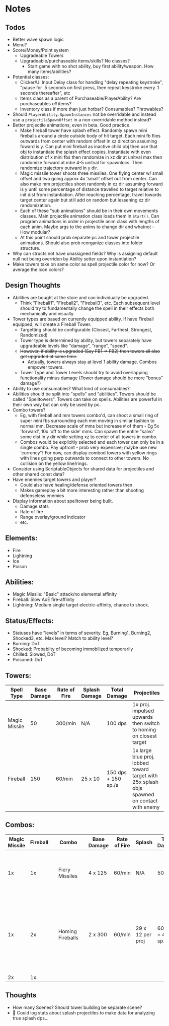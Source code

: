 # Notes

## Todos
- Better wave spawn logic
- Menu?
- Score/Money/Point system
    - Upgradeable Towers
    - Upgradeable/purchaseable items/skills? No classes?
        - Start game with no shot ability, buy first ability/weapon. How many items/abilities? 
- Potential classes:
    - Clicker/UI Input Delay class for handling "delay repeating keystroke", "pause for .5 seconds on first press, then repeat keystroke every .1 seconds thereafter", etc
    - Items class as a parent of Purchaseable/PlayerAbility? Are purchaseables _all_ items?
    - Inventory class if more than just hotbar? Consumables? Throwables?
- Should `PlayerAbility.SpawnInstances` not be overridable and instead use a `projectileSpawnOffset`  in a non-overridable method instead?
- Better projectile animations, even in beta. Good practice.
    - Make fireball tower have splash effect. Randomly spawn mini fireballs around a circle outside body of hit target. Each mini fb flies outwards from center with random offset in xz direction assuming foward is y. Can put mini fireball as inactive child obj then use that obj to instantiate the splash effect copies. Instantiate with even distribution of x mini fbs then randomize in xz dir at unitval max then randomize forward at mbe 4-5 unitval for spawnlocs. Then randomize trajectory outward in y dir.
    - Magic missile tower shoots three missiles. One flying center w/ small offset and two going approx 4x 'small' offset out from center. Can also make mm projectiles shoot randomly in xz dir assuming forward is y until some percentage of distance travelled to target relative to init dist from instantiation. After reaching percentage, travel towards target center again but still add on random but lessening xz dir randomization.
    - Each of these "sub animations" should be in their own movements classes. Main projectile animation class loads them in `Start()`. Can program animations in order in projectile anim class with lengths of each anim. Maybe args to the anims to change dir and whatnot - How modular?
    - At this point should prob separate pc and tower projectile animations. Should also prob reorganize classes into folder structure.
- Why can structs not have unassigned fields? Why is assigning default null not being overriden by Ability setter upon instantiation?
- Make towers take on same color as spell projectile color for now? Or average the icon colors?


## Design Thoughts
- Abilities are bought at the store and can individually be upgraded.
    - Think "Fireball1", "Fireball2", "Fireball3", etc. Each subsequent level should try to fundamentally change the spell in their effects both mechanically and visually. 
- Tower types are based on currently equipped ability. If have Fireball equipped, will create a Fireball Tower.
    - Targetting should be configurable (Closest, Farthest, Strongest, Randomized)
    - Tower type is determined by ability, but towers separately have upgradeable levels like "damage", "range", "speed".
    - ~~However, if ability is upgraded (Say FB1 -> FB2) then towers all also get upgraded at same time.~~
        - Actually, towers always stay at level 1 ability damage. Combos empower towers.
    - Tower Type and Tower Levels should try to avoid overlapping functionality minus damage (Tower damage should be more "bonus" damage?)
- Ability to use consumables? What kind of consumables?
- Abilities should be split into "spells" and "abilities". Towers should be called "Spelltowers". Towers can take on spells. Abilities are powerful in their own way but can only be used by pc.
- Combo towers?
    - Eg, with fireball and mm towers combo'd, can shoot a small ring of super mini fbs surrounding each mm moving in similar fashion to normal mm. Decrease scale of mms but increase # of them - Eg 5x 'forward', 10x 'off to the side' mms. Can spawn the entire "salvo" some dist in y dir while setting xz to center of all towers in combo. 
    - Combos would be explicitly selected and each tower can only be in a single combo. Pay upfront - prob very expensive; maybe use new 'currency'? For now, can display combod towers with yellow rings with lines going perp outwards to connect to other towers. No collision on the yellow line/rings.
- Consider using ScriptableObjects for shared data for projectiles and other shared const data?
- Have enemies target towers and player?
    - Could also have healing/defense oriented towers then.
    - Makes gameplay a bit more interesting rather than shooting defenseless enemies
- Display information about spelltower being built.
    - Damage stats
    - Rate of fire
    - Range overlay/ground indicator
    - etc.

## Elements:
- Fire
- Lightning
- Ice
- Poison

## Abilities:
- Magic Missile: "Basic" attack/no elemental affinity
- Fireball: Slow AoE fire-affinity
- Lightning: Medium single target electric-affinity, chance to shock.

## Status/Effects:
- Statuses have "levels" in terms of severity. Eg, Burning1, Burning2, Shocked3, etc. Max level? Match to ability level?
- Burning: DoT
- Shocked: Probabilty of becoming immobilized temporarily
- Chilled: Slowed, DoT
- Poisoned: DoT

## Towers:
| Spell Type    | Base Damage | Rate of Fire | Splash Damage | Total Damage        | Projectiles |
|---------------|-------------|--------------|---------------|---------------------|-------------|
| Magic Missile | 50          | 300/min      | N/A           | 100 dps             | 1x proj. impulsed upwards then switch to homing on closest target |
| Fireball      | 150         | 60/min       | 25 x 10       | 150 dps + 150 sp./s | 1x large blue proj. lobbed toward target with 25x splash objs spawned on contact with enemy |


## Combos:
| Magic Missile | Fireball | | Combo            | | Base Damage | Rate of Fire | Splash           | Total Damage        | Projectiles |
|---------------|----------|-|------------------|-|-------------|--------------|------------------|---------------------|-------------|
| 1x            | 1x       | | Fiery Missiles   | | 4 x 125     | 60/min       | N/A              | 500 dps             | 4x red missiles shoot upward in spiral then home in on target |
| 1x            | 2x       | | Homing Fireballs | | 2 x 300     | 60/min       | 29 x 12 per proj | 600 dps + 480 sp./s | 2x fireballs shoot in v formation backwards at a high angle then home in on target. Fireball splash on contact |
| 2x            | 1x       | |                  | |             |              |                  |                     | |

## Thoughts
- How many Scenes? Should tower building be separate scene?
- :thinking: Could log stats about splash projectiles to make data for analyzing true splash dps...